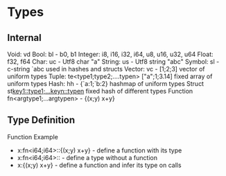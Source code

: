 
# Types

## Internal
Void: vd
Bool: bl - b0, b1
Integer: i8, i16, i32, i64, u8, u16, u32, u64
Float: f32, f64
Char: uc - Utf8 char "a"
String: us - Utf8 string "abc"
Symbol: sl - c-string \`abc used in hashes and structs
Vector: vc<type> - [1;2;3] vector of uniform types
Tuple: te<type1;type2;....typen> ["a";1;3.14] fixed array of uniform types
Hash: hh<type> - {\`a:1;\`b:2} hashmap of uniform types
Struct st<key1::type1;...keyn::typen> fixed hash of different types
Function fn<argtype1;...argtypen<returntype>> - {(x;y) x+y}

## Type Definition

Function Example
* x:fn<i64;i64<i64>>::{(x;y) x+y} - define a function with its type
* x:fn<i64;i64<i64>>:: - define a type without a function
* x:{(x;y) x+y} - define a function and infer its type on calls
